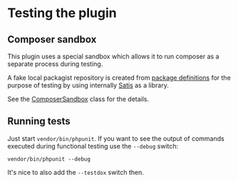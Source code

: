 # Testing the plugin

## Composer sandbox

This plugin uses a special sandbox which allows it to run composer as a separate process during testing.

A fake local packagist repository is created from [package definitions](/tests/Functional/Fixtures/Packages) 
for the purpose of testing by using internally [Satis](https://github.com/composer/satis) as a library.

See the [ComposerSandbox](/tests/Functional/Fixtures/ComposerSandbox.php) class for the details.

## Running tests

Just start `vendor/bin/phpunit`.
If you want to see the output of commands executed during functional testing use the `--debug` switch:
```
vendor/bin/phpunit --debug
```

It's nice to also add the `--testdox` switch then.
   